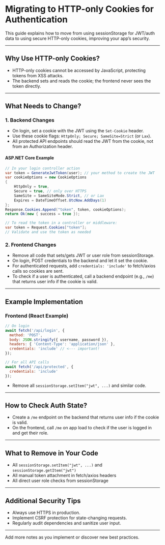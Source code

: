 # Migrating to HTTP-only Cookies for Authentication

This guide explains how to move from using sessionStorage for JWT/auth data to using secure HTTP-only cookies, improving your app’s security.

---

## Why Use HTTP-only Cookies?

- HTTP-only cookies cannot be accessed by JavaScript, protecting tokens from XSS attacks.
- The backend sets and reads the cookie; the frontend never sees the token directly.

---

## What Needs to Change?

### 1. Backend Changes

- On login, set a cookie with the JWT using the `Set-Cookie` header.
- Use these cookie flags: `HttpOnly; Secure; SameSite=Strict` (or `Lax`).
- All protected API endpoints should read the JWT from the cookie, not from an Authorization header.

#### ASP.NET Core Example

```csharp
// In your login controller action
var token = GenerateJwtToken(user); // your method to create the JWT
var cookieOptions = new CookieOptions
{
    HttpOnly = true,
    Secure = true, // only over HTTPS
    SameSite = SameSiteMode.Strict, // or Lax
    Expires = DateTimeOffset.UtcNow.AddDays(1)
};
Response.Cookies.Append("token", token, cookieOptions);
return Ok(new { success = true });
```

```csharp
// To read the token in a controller or middleware:
var token = Request.Cookies["token"];
// Validate and use the token as needed
```

### 2. Frontend Changes

- Remove all code that sets/gets JWT or user role from sessionStorage.
- On login, POST credentials to the backend and let it set the cookie.
- For authenticated requests, add `credentials: 'include'` to fetch/axios calls so cookies are sent.
- To check if a user is authenticated, call a backend endpoint (e.g., `/me`) that returns user info if the cookie is valid.

---

## Example Implementation

### Frontend (React Example)

```js
// On login
await fetch('/api/login', {
  method: 'POST',
  body: JSON.stringify({ username, password }),
  headers: { 'Content-Type': 'application/json' },
  credentials: 'include' // <--- important!
});

// For all API calls
await fetch('/api/protected', {
  credentials: 'include'
});
```

- Remove all `sessionStorage.setItem("jwt", ...)` and similar code.

---

## How to Check Auth State?

- Create a `/me` endpoint on the backend that returns user info if the cookie is valid.
- On the frontend, call `/me` on app load to check if the user is logged in and get their role.

---

## What to Remove in Your Code

- All `sessionStorage.setItem("jwt", ...)` and `sessionStorage.getItem("jwt")`
- All manual token attachment in fetch/axios headers
- All direct user role checks from sessionStorage

---

## Additional Security Tips

- Always use HTTPS in production.
- Implement CSRF protection for state-changing requests.
- Regularly audit dependencies and sanitize user input.

---

Add more notes as you implement or discover new best practices.
